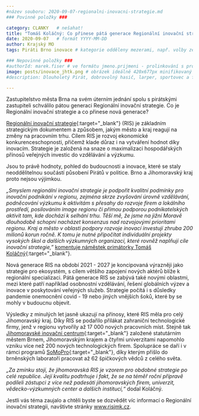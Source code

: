 ```yaml
---
#název souboru: 2020-09-07-regionalni-inovacni-strategie.md
### Povinné položky ###

category: CLANKY   # nešahat!
title: "Tomáš Koláčný: Co přinese pátá generace Regionální inovační strategie?" 
date: 2020-09-07   # formát YYYY-MM-DD
author: Krajský MO
tags: Piráti Brno inovace # kategorie odděleny mezerami, např. volby zemědělství životní-prostředí piráti (viz https://jihomoravsky.pirati.cz/tags/)

### Nepovinné položky ###
#authorId: marek.fiser # ve formátu jmeno.prijmeni - prolinkování s profilem přes uid 
image: posts/inovace_jhtk.png # obrázek ideálně 420x677px minifikovaný přes https://tinypng.com/
#description: Dlouholetý Pirát, dobrovolný hasič, larper, sportovec a fanda 3D tisku stojí v čele jihomoravské pirátské kandidátky. S čím vede Piráty na kraj?

---
```


Zastupitelstvo města Brna na svém úterním jednání spolu s pirátskými zastupiteli schválilo pátou generaci Regionální inovační strategie. Co je Regionální inovační strategie a co přinese nová generace? 

[Regionální inovační strategie](http://www.risjmk.cz/cz/predstaveni-ris-jmk/){:target="_blank"} (RIS) je základním strategickým dokumentem a způsobem, jakým město a kraj reagují na změny na pracovním trhu. Cílem RIS je rozvoj ekonomické konkurenceschopnosti, přičemž klade důraz i na vytváření hodnot díky inovacím.  Strategie je založená na snaze o maximalizaci hospodářských přínosů veřejných investic do vzdělávání a výzkumu. 

Jsou to právě hodnoty, pohled do budoucnosti a inovace, které se staly neoddělitelnou součástí působení Pirátů v politice. Brno a Jihomoravský kraj proto nejsou výjimkou. 

*„Smyslem regionální inovační strategie je podpořit kvalitní podmínky pro inovační podnikání v regionu, zejména skrze zvyšování úrovně vzdělávání, podněcování výzkumu k aktivitám s přesahy do rozvoje firem a lokálního prostředí, posilováním image regionu či přímou podporou podnikatelských aktivit tam, kde dochází k selhání trhu. Těší mě, že jsme na jižní Moravě dlouhodobě schopni nacházet konsenzus nad rozvojovými prioritami regionu. Kraj a město v oblasti podpory rozvoje inovací investují zhruba 200 milionů korun ročně. K tomu je nutné připočítat individuální projekty vysokých škol a dalších výzkumných organizací, které rovněž naplňují cíle inovační strategie,”* [komentuje náměstek primátorky Tomáš Koláčný](https://www.brno.cz/brno-aktualne/tiskovy-servis/tiskove-zpravy/a/vznikla-uz-pata-generace-regionalni-inovacni-strategie/){:target="_blank"}.

Nová generace RIS na období 2021 - 2027 je koncipovaná výrazněji jako strategie pro ekosystém, s cílem většího zapojení nových aktérů blíže k regionální specializaci.  Pátá generace RIS se  zabývá také novými oblastmi, mezi které patří například osobnostní vzdělávání, řešení globálních výzev a inovace v poskytování veřejných služeb. Strategie počítá i s důsledky pandemie onemocnění covid - 19 nebo jiných vnějších šoků, které by se mohly v budoucnu objevit. 

Výsledky z minulých let jasně ukazují na přínosy, které RIS měla pro celý Jihomoravský kraj. Díky RIS se podařilo přilákat zahraniční technologické firmy, jenž v regionu vytvořily až 17 000 nových pracovních míst. Stejně tak [Jihomoravské inovační centrum](https://www.jic.cz/){:target="_blank"} založené statutárním městem Brnem, Jihomoravským krajem a čtyřmi univerzitami napomohlo vzniku více než 200 nových technologických firem. Spolupráce se daří i v rámci programů [SoMoPro](https://www.jcmm.cz/projekt/somopro){:target="_blank"}, díky kterým přišlo do brněnských laboratoří pracovat až 62 špičkových vědců z celého světa.

*„Za zmínku stojí, že jihomoravská RIS je vzorem pro obdobné strategie po celé republice. Její kvalitu podtrhuje i fakt, že se na téměř roční přípravě podíleli zástupci z více než padesáti jihomoravských firem, univerzit, vědecko-výzkumných center a dalších institucí,“* dodal Koláčný.

Jestli vás téma zaujalo a chtěli byste se dozvědět víc informací o Regionální inovační strategii, navštivte stránky www.risjmk.cz. 
